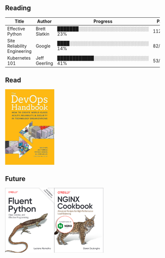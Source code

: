 ## Reading
| Title |Author |Progress |Page |
|--|--|--|--|
|Effective Python |Brett Slatkin |███████░░░░░░░░░░░░░░░░░░░░░░░ 23% |112/472 |
|Site Reliability Engineering |Google |████░░░░░░░░░░░░░░░░░░░░░░░░░░ 14% |82/550 |
|Kubernetes 101 |Jeff Geerling |████████████░░░░░░░░░░░░░░░░░░ 41% |53/128 |
## Read

<p align='left'><img src='cover_art/devops_handbook.jpg' alt='DevOps HandBook_cover' width='160'></p>

## Future

<p align='left'><img src='cover_art/fluent_python.png' alt='Fluent Python_cover' width='160'><img src='cover_art/nginx_cookbook.png' alt='Nginx Cookbook_cover' width='160'></p>

